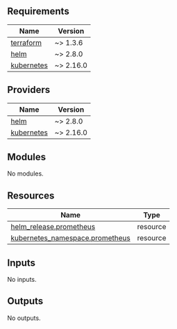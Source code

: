 <!-- BEGIN_TF_DOCS -->
## Requirements

| Name | Version |
|------|---------|
| <a name="requirement_terraform"></a> [terraform](#requirement\_terraform) | ~> 1.3.6 |
| <a name="requirement_helm"></a> [helm](#requirement\_helm) | ~> 2.8.0 |
| <a name="requirement_kubernetes"></a> [kubernetes](#requirement\_kubernetes) | ~> 2.16.0 |

## Providers

| Name | Version |
|------|---------|
| <a name="provider_helm"></a> [helm](#provider\_helm) | ~> 2.8.0 |
| <a name="provider_kubernetes"></a> [kubernetes](#provider\_kubernetes) | ~> 2.16.0 |

## Modules

No modules.

## Resources

| Name | Type |
|------|------|
| [helm_release.prometheus](https://registry.terraform.io/providers/hashicorp/helm/latest/docs/resources/release) | resource |
| [kubernetes_namespace.prometheus](https://registry.terraform.io/providers/hashicorp/kubernetes/latest/docs/resources/namespace) | resource |

## Inputs

No inputs.

## Outputs

No outputs.
<!-- END_TF_DOCS -->